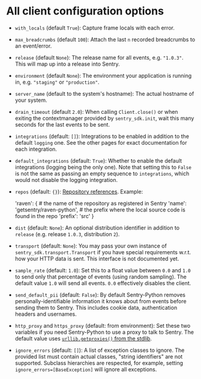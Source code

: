 # All client configuration options

- ``with_locals`` (default ``True``): Capture frame locals with each error.
- ``max_breadcrumbs`` (default ``100``): Attach the last ``n`` recorded
  breadcrumbs to an event/error.
- ``release`` (default ``None``): The release name for all events, e.g.
  ``"1.0.3"``. This will map up into a release into Sentry.
- ``environment`` (default ``None``): The environment your application is
  running in, e.g.  ``"staging"`` or ``"production"``.
- ``server_name`` (default to the system's hostname): The actual hostname of your
  system.
- ``drain_timeout`` (default ``2.0``): When calling ``Client.close()`` or when
  exiting the contextmanager provided by ``sentry_sdk.init``, wait this many
  seconds for the last events to be sent.
- ``integrations`` (default: ``[]``): Integrations to be enabled in addition to
  the default ``logging`` one. See the other pages for exact documentation for
  each integration.
- ``default_integrations`` (default: ``True``): Whether to enable the default
  integrations (logging being the only one). Note that setting this to
  ``False`` is not the same as passing an empty sequence to ``integrations``,
  which would not disable the logging integration.
- ``repos`` (default: ``{}``): [Repository
  references](https://docs.sentry.io/clientdev/interfaces/repos/). Example:

    'raven': {
        # the name of the repository as registered in Sentry
        'name': 'getsentry/raven-python',
        # the prefix where the local source code is found in the repo
        'prefix': 'src'
    }
- ``dist`` (default: ``None``): An optional distribution identifier in addition
  to ``release`` (e.g. release ``1.0.3``, distribution ``2``).
- ``transport`` (default: ``None``): You may pass your own instance of
  ``sentry_sdk.transport.Transport`` if you have special requirements w.r.t.
  how your HTTP data is sent. This interface is not documented yet.
- ``sample_rate`` (default: ``1.0``): Set this to a float value between ``0.0``
  and ``1.0`` to send only that percentage of events (using random sampling).
  The default value ``1.0`` will send all events. ``0.0`` effectively disables
  the client.
- ``send_default_pii`` (default: ``False``): By default Sentry-Python removes
  personally-identifiable information it knows about from events before sending
  them to Sentry. This includes cookie data, authentication headers and
  usernames.
- ``http_proxy`` and ``https_proxy`` (default: from environment): Set these two
  variables if you need Sentry-Python to use a proxy to talk to Sentry. The
  default value uses [``urllib.getproxies()`` from the
  stdlib](https://docs.python.org/3.7/library/urllib.request.html#urllib.request.getproxies).
- ``ignore_errors`` (default: ``[]``): A list of exception classes to ignore.
  The provided list must contain actual classes, "string identifiers" are not
  supported. Subclass hierarchies are respected, for example, setting
  ``ignore_errors=[BaseException]`` will ignore all exceptions.
